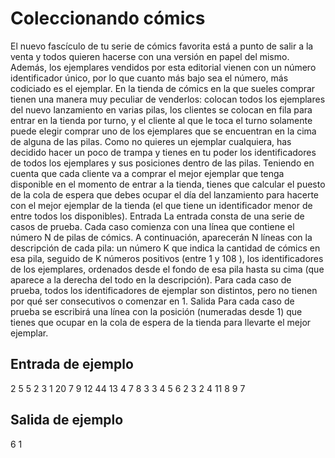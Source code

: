 # Coleccionando cómics
El nuevo fascículo de tu serie de cómics favorita está a punto
de salir a la venta y todos quieren hacerse con una versión en
papel del mismo. Además, los ejemplares vendidos por esta
editorial vienen con un número identificador único, por lo que
cuanto más bajo sea el número, más codiciado es el ejemplar.
En la tienda de cómics en la que sueles comprar tienen una
manera muy peculiar de venderlos: colocan todos los ejemplares del nuevo lanzamiento en
varias pilas, los clientes se colocan en fila para entrar en la tienda por turno, y el cliente al que
le toca el turno solamente puede elegir comprar uno de los ejemplares que se encuentran
en la cima de alguna de las pilas.
Como no quieres un ejemplar cualquiera, has decidido hacer un poco de trampa y tienes
en tu poder los identificadores de todos los ejemplares y sus posiciones dentro de las pilas.
Teniendo en cuenta que cada cliente va a comprar el mejor ejemplar que tenga disponible
en el momento de entrar a la tienda, tienes que calcular el puesto de la cola de espera que
debes ocupar el día del lanzamiento para hacerte con el mejor ejemplar de la tienda (el que
tiene un identificador menor de entre todos los disponibles).
Entrada
La entrada consta de una serie de casos de prueba. Cada caso comienza con una línea que
contiene el número N de pilas de cómics. A continuación, aparecerán N líneas con la descripción de cada pila: un número K que indica la cantidad de cómics en esa pila, seguido de
K números positivos (entre 1 y 108
), los identificadores de los ejemplares, ordenados desde
el fondo de esa pila hasta su cima (que aparece a la derecha del todo en la descripción).
Para cada caso de prueba, todos los identificadores de ejemplar son distintos, pero no tienen por qué ser consecutivos o comenzar en 1.
Salida
Para cada caso de prueba se escribirá una línea con la posición (numeradas desde 1) que
tienes que ocupar en la cola de espera de la tienda para llevarte el mejor ejemplar.

## Entrada de ejemplo
2
5 5 2 3 1 20
7 9 12 44 13 4 7 8
3
3 4 5 6
2 3 2
4 11 8 9 7

## Salida de ejemplo
6
1